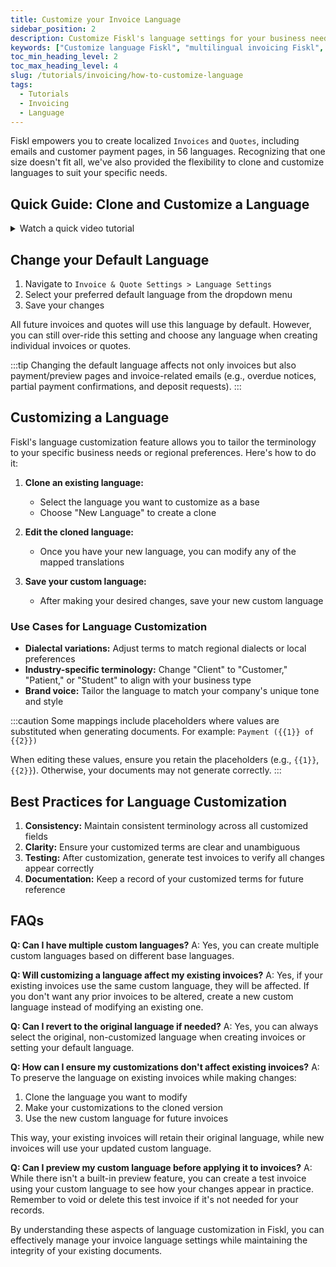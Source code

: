 ```yaml
---
title: Customize your Invoice Language
sidebar_position: 2
description: Customize Fiskl's language settings for your business needs. Tailor invoices and communications to your regional and linguistic preferences.
keywords: ["Customize language Fiskl", "multilingual invoicing Fiskl", "language settings Fiskl", "regional customization Fiskl", "Fiskl communication"]
toc_min_heading_level: 2
toc_max_heading_level: 4
slug: /tutorials/invoicing/how-to-customize-language
tags:
  - Tutorials
  - Invoicing
  - Language
---
```


Fiskl empowers you to create localized `Invoices` and `Quotes`, including emails and customer payment pages, in 56 languages. Recognizing that one size doesn't fit all, we've also provided the flexibility to clone and customize languages to suit your specific needs.

## Quick Guide: Clone and Customize a Language

<details>
<summary>Watch a quick video tutorial</summary>
<div style={{ position: 'relative', paddingBottom: '56.25%', height: 0, width: '100%' }}>
<iframe
style={{ position: 'absolute', top: 0, left: 0, width: '100%', height: '100%', border: 0 }}
src="https://demo.fiskl.com/e/cm13gdq1600chmh0c3rgskuib/tour"
allowFullScreen
webkitallowfullscreen="true"
mozallowfullscreen="true"
allowtransparency="true"
></iframe>
</div>
</details>

## Change your Default Language

1. Navigate to `Invoice & Quote Settings > Language Settings`
2. Select your preferred default language from the dropdown menu
3. Save your changes

All future invoices and quotes will use this language by default. However, you can still over-ride this setting and choose any language when creating individual invoices or quotes.

:::tip
Changing the default language affects not only invoices but also payment/preview pages and invoice-related emails (e.g., overdue notices, partial payment confirmations, and deposit requests).
:::

## Customizing a Language

Fiskl's language customization feature allows you to tailor the terminology to your specific business needs or regional preferences. Here's how to do it:

1. **Clone an existing language:**
   - Select the language you want to customize as a base
   - Choose "New Language" to create a clone

2. **Edit the cloned language:**
   - Once you have your new language, you can modify any of the mapped translations

3. **Save your custom language:**
   - After making your desired changes, save your new custom language

### Use Cases for Language Customization

- **Dialectal variations:** Adjust terms to match regional dialects or local preferences
- **Industry-specific terminology:** Change "Client" to "Customer," "Patient," or "Student" to align with your business type
- **Brand voice:** Tailor the language to match your company's unique tone and style

:::caution
Some mappings include placeholders where values are substituted when generating documents. For example: `Payment ({{1}} of {{2}})`

When editing these values, ensure you retain the placeholders (e.g., `{{1}}`, `{{2}}`). Otherwise, your documents may not generate correctly.
:::

## Best Practices for Language Customization

1. **Consistency:** Maintain consistent terminology across all customized fields
2. **Clarity:** Ensure your customized terms are clear and unambiguous
3. **Testing:** After customization, generate test invoices to verify all changes appear correctly
4. **Documentation:** Keep a record of your customized terms for future reference

## FAQs

**Q: Can I have multiple custom languages?**
A: Yes, you can create multiple custom languages based on different base languages.

**Q: Will customizing a language affect my existing invoices?**
A: Yes, if your existing invoices use the same custom language, they will be affected. If you don't want any prior invoices to be altered, create a new custom language instead of modifying an existing one.

**Q: Can I revert to the original language if needed?**
A: Yes, you can always select the original, non-customized language when creating invoices or setting your default language.

**Q: How can I ensure my customizations don't affect existing invoices?**
A: To preserve the language on existing invoices while making changes:
1. Clone the language you want to modify
2. Make your customizations to the cloned version
3. Use the new custom language for future invoices

This way, your existing invoices will retain their original language, while new invoices will use your updated custom language.

**Q: Can I preview my custom language before applying it to invoices?**
A: While there isn't a built-in preview feature, you can create a test invoice using your custom language to see how your changes appear in practice. Remember to void or delete this test invoice if it's not needed for your records.

By understanding these aspects of language customization in Fiskl, you can effectively manage your invoice language settings while maintaining the integrity of your existing documents.

